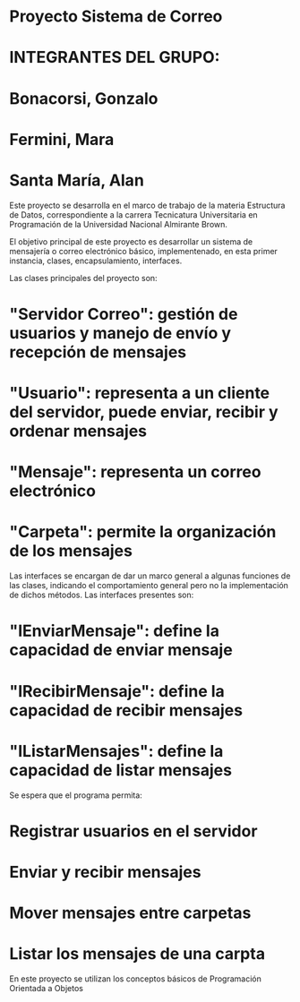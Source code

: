 #  Proyecto Sistema de Correo

#  INTEGRANTES DEL GRUPO: 
#  Bonacorsi, Gonzalo
#  Fermini, Mara
#  Santa María, Alan

Este proyecto se desarrolla en el marco de trabajo de la materia Estructura de Datos, correspondiente a la carrera Tecnicatura Universitaria en Programación de la Universidad Nacional Almirante Brown.

El objetivo principal de este proyecto es desarrollar un sistema de mensajería o correo electrónico básico, implementenado, en esta primer instancia, clases, encapsulamiento, interfaces.

Las clases principales del proyecto son:
#  "Servidor Correo": gestión de usuarios y manejo de envío y recepción de mensajes
#  "Usuario": representa a un cliente del servidor, puede enviar, recibir y ordenar mensajes
#  "Mensaje": representa un correo electrónico
#  "Carpeta": permite la organización de los mensajes

Las interfaces se encargan de dar un marco general a algunas funciones de las clases, indicando el comportamiento general pero no la implementación de dichos métodos.
Las interfaces presentes son:
#  "IEnviarMensaje": define la capacidad de enviar mensaje
#  "IRecibirMensaje": define la capacidad de recibir mensajes
#  "IListarMensajes": define la capacidad de listar mensajes

Se espera que el programa permita:
#  Registrar usuarios en el servidor
#  Enviar y recibir mensajes
#  Mover mensajes entre carpetas
#  Listar los mensajes de una carpta

En este proyecto se utilizan los conceptos básicos de Programación Orientada a Objetos